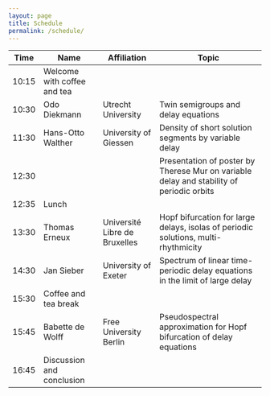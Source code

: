 ```yaml
---
layout: page
title: Schedule
permalink: /schedule/
---
```


| Time | Name | Affiliation | Topic |
|------|------|-------------|-------|
|10:15 | Welcome with coffee and tea |
|10:30 | Odo Diekmann | Utrecht University | Twin semigroups and delay equations |
|11:30 | Hans-Otto Walther | University of Giessen | Density of short solution segments by variable delay |
|12:30 |                   |                       | Presentation of poster by Therese Mur on variable delay and stability of periodic orbits |
|12:35 | Lunch |
|13:30 | Thomas Erneux| Université Libre de Bruxelles | Hopf bifurcation for large delays, isolas of periodic solutions, multi-rhythmicity |
|14:30 | Jan Sieber | University of Exeter | Spectrum of linear time-periodic delay equations in the limit of large delay |
|15:30 | Coffee and tea break |
|15:45 | Babette de Wolff | Free University Berlin | Pseudospectral approximation for Hopf bifurcation of delay equations |
|16:45 | Discussion and conclusion |

